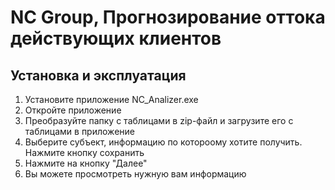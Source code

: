 # NC Group, Прогнозирование оттока действующих клиентов
## Установка и эксплуатация
1) Установите приложение NC_Analizer.exe
2) Откройте приложение
3) Преобразуйте папку с таблицами в zip-файл и загрузите его с таблицами в приложение
4) Выберите субъект, информацию по котороому хотите получить. Нажмите кнопку сохранить
5) Нажмите на кнопку "Далее"
6) Вы можете просмотреть нужную вам информацию


